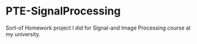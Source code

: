 # PTE-SignalProcessing
Sort-of Homework project I did for Signal-and Image Processing course at my university.
